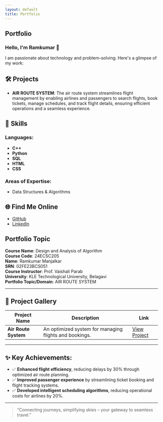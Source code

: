 ```yaml
---
layout: default
title: Portfolio
---
```


## Portfolio

### Hello, I'm Ramkumar 👋

I am passionate about technology and problem-solving. Here's a glimpse of my work:

## 🛠️ Projects
- **AIR ROUTE SYSTEM**: The air route system streamlines flight management by enabling airlines and passengers to search flights, book tickets, manage schedules, and track flight details, ensuring efficient operations and a seamless experience.

## 🚀 Skills
### **Languages:**
- **C++**  
- **Python**  
- **SQL**  
- **HTML**  
- **CSS**

### **Areas of Expertise:**
- Data Structures & Algorithms

## 🌐 Find Me Online
- [GitHub](https://github.com/Ramkumar056)
- [LinkedIn](https://linkedin.com/in/your-linkedin-profile)

## Portfolio Topic

**Course Name**: Design and Analysis of Algorithm  
**Course Code**: 24ECSC205  
**Name**: Ramkumar Manjalkar  
**SRN**: 02FE23BCS051  
**Course Instructor**: Prof. Vaishali Parab  
**University**: KLE Technological University, Belagavi  
**Portfolio Topic/Domain**: AIR ROUTE SYSTEM

---

## 📸 Project Gallery

| Project Name         | Description                                             | Link                    |
|----------------------|---------------------------------------------------------|-------------------------|
| **Air Route System** | An optimized system for managing flights and bookings. | [View Project](https://example.com) |

---

## ✨ Key Achievements:

- ✅ **Enhanced flight efficiency**, reducing delays by 30% through optimized air route planning.  
- ✅ **Improved passenger experience** by streamlining ticket booking and flight tracking systems.  
- ✅ **Developed intelligent scheduling algorithms**, reducing operational costs for airlines by 20%.  

---

> “Connecting journeys, simplifying skies – your gateway to seamless travel.”
